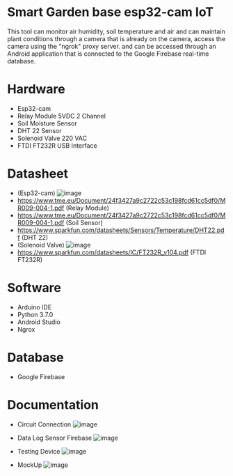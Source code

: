 # Smart Garden base esp32-cam IoT
This tool can monitor air humidity, soil temperature and air and can maintain plant conditions through a camera that is already on the camera, access the camera using the "ngrok" proxy server. and can be accessed through an Android application that is connected to the Google Firebase real-time database.

# Hardware 
- Esp32-cam
- Relay Module 5VDC 2 Channel
- Soil Moisture Sensor
- DHT 22 Sensor
- Solenoid Valve 220 VAC
- FTDI FT232R USB Interface

# Datasheet
- (Esp32-cam) ![image](https://user-images.githubusercontent.com/50385294/126102808-d04f5480-8159-482f-88ca-9c91f25d2d59.png)
- https://www.tme.eu/Document/24f3427a9c2722c53c198fcd61cc5df0/MR009-004-1.pdf (Relay Module)
- https://www.tme.eu/Document/24f3427a9c2722c53c198fcd61cc5df0/MR009-004-1.pdf (Soil Sensor)
- https://www.sparkfun.com/datasheets/Sensors/Temperature/DHT22.pdf (DHT 22)
- (Solenoid Valve) ![image](https://user-images.githubusercontent.com/50385294/126102182-be719eb5-ce52-4f20-b377-71edfbe1393a.png) 
- https://www.sparkfun.com/datasheets/IC/FT232R_v104.pdf (FTDI FT232R)

# Software
- Arduino IDE
- Python 3.7.0
- Android Studio 
- Ngrox

# Database
- Google Firebase

# Documentation
- Circuit Connection
![image](https://user-images.githubusercontent.com/50385294/126102587-d1cac956-ff2b-4852-b57f-b6931abe7771.png)

- Data Log Sensor Firebase
![image](https://user-images.githubusercontent.com/50385294/126102652-538be7f5-58b0-4f69-a063-22c63762c573.png)

- Testing Device
![image](https://user-images.githubusercontent.com/50385294/126102693-7ba58fb1-3bf1-4339-8ec8-e6e9eb155621.png)

- MockUp
![image](https://user-images.githubusercontent.com/50385294/126102716-fb36cbef-47d6-43b0-a869-3af20107182a.png)




